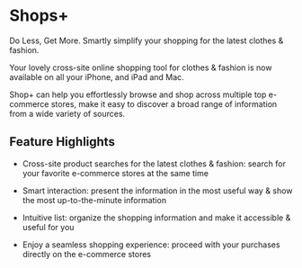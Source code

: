 # Shops+

Do Less, Get More. Smartly simplify your shopping for the latest clothes & fashion.

Your lovely cross-site online shopping tool for clothes & fashion is now available on all your iPhone, and iPad and Mac.

Shop+ can help you effortlessly browse and shop across multiple top e-commerce stores, make it easy to discover a broad range of information from a wide variety of sources. 

## Feature Highlights

* Cross-site product searches for the latest clothes & fashion: search for your favorite e-commerce stores at the same time 

* Smart interaction: present the information in the most useful way & show the most up-to-the-minute information

* Intuitive list: organize the shopping information and make it accessible & useful for you

* Enjoy a seamless shopping experience: proceed with your purchases directly on the e-commerce stores
